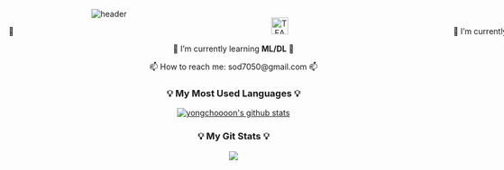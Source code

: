 ![header](https://capsule-render.vercel.app/api?type=waving&color=auto&height=300&section=header&text=YONGCHOOOON&fontSize=90&animation=fadeIn&fontAlignY=38&desc=That's%20Me&descAlignY=58&descAlign=87)

<p align="center">🔭 I’m currently working on <img src="https://s3.us-west-2.amazonaws.com/secure.notion-static.com/df98e740-3d41-46f3-bfad-a1ece529d823/Untitled.png?X-Amz-Algorithm=AWS4-HMAC-SHA256&X-Amz-Content-Sha256=UNSIGNED-PAYLOAD&X-Amz-Credential=AKIAT73L2G45EIPT3X45%2F20220711%2Fus-west-2%2Fs3%2Faws4_request&X-Amz-Date=20220711T133003Z&X-Amz-Expires=86400&X-Amz-Signature=18a0468757e6d1c6883858ff6c738139ced8fb34fc77c02bcdc5b1c9d1d0fed7&X-Amz-SignedHeaders=host&response-content-disposition=filename%20%3D%22Untitled.png%22&x-id=GetObject" alt="TEAMLAB" style="height:30px;display:inline;margin:-500px"> 🔭</p>
<p align="center">🌱 I’m currently learning <b>ML/DL</b> 🌱</p>
<p align="center">📫 How to reach me: sod7050@gmail.com 📫</p>

<h3 align="center">💡 My Most Used Languages 💡</h3>
<p align="center">
  <a href="https://github.com/yongchoooon/">
    <img align="center" src="http://github-readme-stats.vercel.app/api?username=yongchoooon&hide_title=true&show_icons=true&layout=compact&theme=gruvbox&hide=prs,contribs" alt="yongchoooon's github stats"/>
  </a>
</p>

<h3 align="center">💡 My Git Stats 💡</h3>
<p align="center">
  <a href="https://github.com/yongchoooon/">
    <img align="center" src="https://github-readme-stats.vercel.app/api/top-langs/?username=yongchoooon&hide_title=true&show_icons=true&include_all_commits=true&theme=gruvbox&hide=Batchfile" />
  </a>
</p>
<!--
**yongchoooon/yongchoooon** is a ✨ _special_ ✨ repository because its `README.md` (this file) appears on your GitHub profile.

Here are some ideas to get you started:

- 
- 
- 👯 I’m looking to collaborate on ...
- 🤔 I’m looking for help with ...
- 💬 Ask me about ...
- 
- 😄 Pronouns: ...
- ⚡ Fun fact: ...
-->
